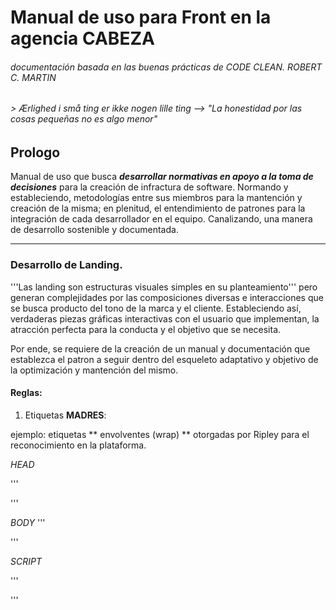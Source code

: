 # Manual de uso para Front en la agencia CABEZA

###### documentación basada en las buenas prácticas de CODE CLEAN. ROBERT C. MARTIN

###### > Ærlighed i små ting er ikke nogen lille ting --> "La honestidad por las cosas pequeñas no es algo menor"

## Prologo

Manual de uso que busca **_desarrollar normativas en apoyo a la toma de decisiones_** para la creación de infractura de software. Normando y estableciendo, metodologías entre sus miembros para la mantención y creación de la misma; en plenitud, el entendimiento de patrones para la integración de cada desarrollador en el equipo. Canalizando, una manera de desarrollo sostenible y documentada.

---

### Desarrollo de Landing.

'''Las landing son estructuras visuales simples en su planteamiento''' pero generan complejidades por las composiciones diversas e interacciones que se busca producto del tono de la marca y el cliente. Estableciendo así, verdaderas piezas gráficas interactivas con el usuario que implementan, la atracción perfecta para la conducta y el objetivo que se necesita.

Por ende, se requiere de la creación de un manual y documentación que establezca el patron a seguir dentro del esqueleto adaptativo y objetivo de la optimización y mantención del mismo.

#### Reglas:

1. Etiquetas **MADRES**:

ejemplo: etiquetas ** envolventes (wrap) ** otorgadas por Ripley para el reconocimiento en la plataforma.

_HEAD_

'''
<mini-site-styles>

<meta charset="UTF-8" />
<meta http-equiv="X-UA-Compatible" content="IE=edge" />
<meta name="viewport" content="width=device-width, initial-scale=1.0" />

<title>Landing Marketplace</title>
</mini-site-styles>
'''

_BODY_
'''
<mini-site>

<!-- div envolvente para lograr la especificidad de las etiquetas en style.css -->

<div id="landing-example">

<!-- CONTENIDO -->

</div>
</mini-site>
'''

_SCRIPT_

'''
<mini-site-scripts>

<!-- enlace con carousel libreria min-->
<script src="./assets/js/splide.min.js"></script>
<!-- enlace con JS -->
<script src="./assets/js/main.js"></script>
</mini-site-scripts>
'''
